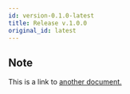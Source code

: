 ```yaml
---
id: version-0.1.0-latest
title: Release v.1.0.0
original_id: latest
---
```


## Note 
This is a link to [another document.](intro_concept/intro/mission.md)  
